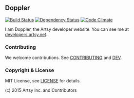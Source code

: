 ## Doppler

[![Build Status](https://travis-ci.org/artsy/doppler.svg?branch=master)](https://travis-ci.org/artsy/doppler)
[![Dependency Status](https://gemnasium.com/artsy/doppler.svg)](https://gemnasium.com/artsy/doppler)
[![Code Climate](https://codeclimate.com/github/artsy/doppler.svg)](https://codeclimate.com/github/artsy/doppler)

I am Doppler, the Artsy developer website. You can see me at [developers.artsy.net](https://developers.artsy.net).

### Contributing

We welcome contributions. See [CONTRIBUTING](CONTRIBUTING.md) and [DEV](DEV.md).

### Copyright & License

MIT License, see [LICENSE](LICENSE) for details.

(c) 2015 Artsy Inc. and Contributors
